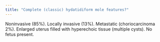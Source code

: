 ```yaml
---
title: "Complete (classic) hydatidiform mole features?"
---
```

Noninvasive (85%). Locally invasive (13%). Metastatic (choriocarcinoma 2%). Enlarged uterus filled with hyperechoic tissue (multiple cysts). No fetus present.

